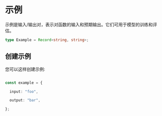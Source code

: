 
# 示例

示例是输入/输出对，表示对函数的输入和预期输出。它们可用于模型的训练和评估。

```typescript
type Example = Record<string, string>;

```


## 创建示例

您可以这样创建示例:

```typescript

const example = {

  input: "foo",

  output: "bar",

};

```


